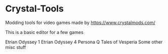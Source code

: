 # Crystal-Tools
Modding tools for video games made by https://www.crystalmods.com/


This is a basic editor for a few games

Etrian Odyssey 1
Etrian Odyssey 4
Persona Q
Tales of Vesperia
Some other misc stuff
